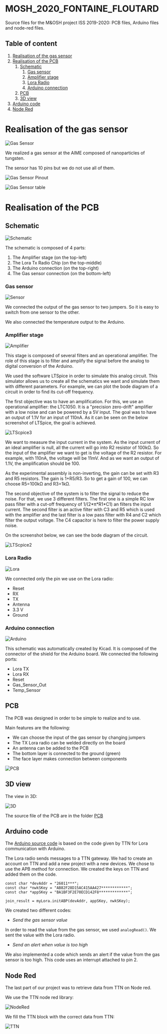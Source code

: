 # MOSH_2020_FONTAINE_FLOUTARD
Source files for the M&OSH project ISS 2019-2020: PCB files, Arduino files and node-red files.


## Table of content

1. [Realisation of the gas sensor](#Realisation-of-the-gas-sensor)
1. [Realisation of the PCB](#Realisation-of-the-PCB)
    1. [Schematic](#schematic)
        1. [Gas sensor](#gas-sensor)
        1. [Amplifier stage](#amplifier-stage)
        1. [Lora Radio](#lora-radio)
        1. [Arduino connection](#arduino-conetion)
    1. [PCB](#pcb)
    1. [3D view](#3d-view)
1. [Arduino code](#arduino-code)
1. [Node Red](#node-red)

# Realisation of the gas sensor

![Gas Sensor](./img/gas_sensor.PNG)

We realized a gas sensor at the AIME composed of nanoparticles of tungsten. 

The sensor has 10 pins but we do not use all of them.

![Gas Sensor Pinout](./img/gas_pinout.PNG)

![Gas Sensor table](./img/gas_table.PNG)


# Realisation of the PCB

## Schematic 

![Schematic](./img/schema.PNG)

The schematic is composed of 4 parts:

1. The Amplifier stage (on the top-left)
1. The Lora Tx Radio Chip (on the top-middle)
1. The Arduino connection (on the top-right)
1. The Gas sensor connection (on the bottom-left)

### Gas sensor

![Sensor](./img/sensor.PNG)

We connected the output of the gas sensor to two jumpers. So it is easy to switch from one sensor to the other. 

We also connected the temperature output to the Arduino.

### Amplifier stage

![Amplifier](./img/amplifier.PNG)

This stage is composed of several filters and an operational amplifier. The role of this stage is to filter and amplify the signal before the analog to digital conversion of the Arduino. 

We used the software LTSpice in order to simulate this analog circuit. This simulator allows us to create all the schematics we want and simulate them with different parameters. For example, we can plot the bode diagram of a circuit in order to find its cut-off frequency.

The first objective was to have an amplification. For this, we use an operational amplifier: the LTC1050. It is a "precision zero-drift" amplifier with a low noise and can be powered by a 5V input. The goal was to have an output of 1.1V for an input of 110nA. As it can be seen on the below screenshot of LTSpice, the goal is achieved.

![LTScpice3](./img/ltspice3.png)

We want to measure the input current in the system. As the input current of an ideal amplifier is null, all the current will go into R2 resistor of 100kΩ. So the input of the amplifier we want to get is the voltage of the R2 resistor. For example, with 110nA, the voltage will be 11mV. And as we want an output of 1.1V, the amplification should be 100.

As the experimental assembly is non-inverting, the gain can be set with R3 and R5 resistors. The gain is 1+R5/R3. So to get a gain of 100, we can choose R5=100kΩ and R3=1kΩ.

The second objective of the system is to filter the signal to reduce the noise. For that, we use 3 different filters. The first one is a simple RC low pass filter with a cut-off frequency of 1/(2\*π\*R1\*C1) an filters the input current. The second filter is an active filter with C3 and R5 which is used with the amplifier and the last filter is a low pass filter with R4 and C2 which filter the output voltage. The C4 capacitor is here to filter the power supply noise.

On the screenshot below, we can see the bode diagram of the circuit.

![LTScpice2](./img/ltspice2.png)

### Lora Radio

![Lora](./img/lora.PNG)

We connected only the pin we use on the Lora radio:
* Reset
* RX
* TX
* Antenna
* 3.3 V
* Ground

### Arduino connection

![Arduino](./img/arduino.PNG)

This schematic was automatically created by Kicad. It is composed of the connector of the shield for the Arduino board.
We connected the following ports:
* Lora TX
* Lora RX
* Reset
* Gas_Sensor_Out
* Temp_Sensor



## PCB

The PCB was designed in order to be simple to realize and to use. 

Main features are the following:
* We can choose the input of the gas sensor by changing jumpers
* The TX Lora radio can be welded directly on the board
* An antenna can be added to the PCB 
* The bottom layer is connected to the ground (green)
* The face layer makes connection between components

![PCB](./img/pcb.PNG)

## 3D view

The view in 3D:

![3D](./img/3d.PNG)

The source file of the PCB are in the folder [PCB](https://github.com/MOSH-Insa-Toulouse/MOSH_2020_FONTAINE_FLOUTARD/tree/master/PCB)

## Arduino code

The [Arduino source code](https://github.com/MOSH-Insa-Toulouse/MOSH_2020_FONTAINE_FLOUTARD/tree/master/Arduino) is based on the code given by TTN for Lora communication with Arduino. 

The Lora radio sends messages to a TTN gateway. We had to create an account on TTN and add a new project with a new devices.
We chose to use the APB method for connection. 
We created the keys on TTN and added them on the code.

```
const char *devAddr = "26011***";
const char *nwkSKey = "AB82F28D15AC415AA427************";
const char *appSKey = "BA1BF3F2E70ECD142F8*************";

join_result = myLora.initABP(devAddr, appSKey, nwkSKey);
```


We created two different codes:

* *Send the gas sensor value*

In order to read the value from the gas sensor, we used `analogRead()`. We sent the value with the Lora radio.

* *Send an alert when value is too high*

We also implemented a code which sends an alert if the value from the gas sensor is too high. This code uses an interrupt attached to pin 2. 

## Node Red

The last part of our project was to retrieve data from TTN on Node red. 

We use the TTN node red library:

![NodeRed](./img/node-red.PNG)

We fill the TTN block with the correct data from TTN:

![TTN](./img/ttn.PNG)
